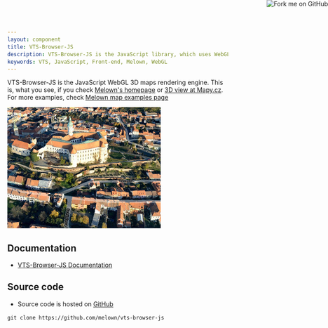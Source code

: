 ```yaml
---
layout: component
title: VTS-Browser-JS
description: VTS-Browser-JS is the JavaScript library, which uses WebGL to generate 3D Maps rendering engine.
keywords: VTS, JavaScript, Front-end, Melown, WebGL
---
```


<a href="https://github.com/melown/vts-browser-js"><img style="position: absolute; top: 0; right: 0; border: 0;" src="https://camo.githubusercontent.com/652c5b9acfaddf3a9c326fa6bde407b87f7be0f4/68747470733a2f2f73332e616d617a6f6e6177732e636f6d2f6769746875622f726962626f6e732f666f726b6d655f72696768745f6f72616e67655f6666373630302e706e67" alt="Fork me on GitHub" data-canonical-src="https://s3.amazonaws.com/github/ribbons/forkme_right_orange_ff7600.png"></a>

VTS-Browser-JS is the JavaScript WebGL 3D maps rendering engine. This is, what
you see, if you check [Melown's homepage](http://melown.com) or [3D view at
Mapy.cz](https://mapy.cz/zakladni?x=14.4006&y=50.09074&z=18&m3d=1&height=320.90983232728126&yaw=20.261&pitch=-26.708). For more examples, check [Melown map examples page](https://www.melown.com/maps/index.html#examples)

![3D map of Mikulov](../images/mikulov.png)

## Documentation

* [VTS-Browser-JS Documentation](https://www.melown.com/documentation.html)

## Source code

* Source code is hosted on [GitHub](https://github.com/melown/vts-browser-js)

```
git clone https://github.com/melown/vts-browser-js
```
